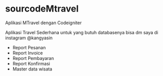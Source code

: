 # sourcodeMtravel
Aplikasi MTravel dengan Codeigniter

Aplikasi Travel Sederhana untuk yang butuh databasenya bisa dm saya di instagram @kangyasin
- Report Pesanan
- Report Invoice
- Report Pembayaran
- Report Konfirmasi
- Master data wisata
